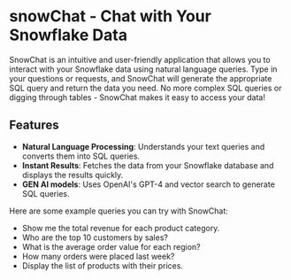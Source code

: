 # snowChat - Chat with Your Snowflake Data

SnowChat is an intuitive and user-friendly application that allows you to interact with your Snowflake data using natural language queries. Type in your questions or requests, and SnowChat will generate the appropriate SQL query and return the data you need. No more complex SQL queries or digging through tables - SnowChat makes it easy to access your data!

## Features

- **Natural Language Processing**: Understands your text queries and converts them into SQL queries.
- **Instant Results**: Fetches the data from your Snowflake database and displays the results quickly.
- **GEN AI models**: Uses OpenAI's GPT-4 and vector search to generate SQL queries.

Here are some example queries you can try with SnowChat:

- Show me the total revenue for each product category.
- Who are the top 10 customers by sales?
- What is the average order value for each region?
- How many orders were placed last week?
- Display the list of products with their prices.
